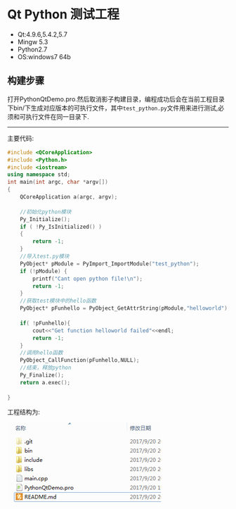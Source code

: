 # Qt Python 测试工程

- Qt:4.9.6,5.4.2,5.7
- Mingw 5.3
- Python2.7
- OS:windows7 64b

## 构建步骤

打开PythonQtDemo.pro.然后取消影子构建目录，编程成功后会在当前工程目录下bin/下生成对应版本的可执行文件，其中`test_python.py`文件用来进行测试,必须和可执行文件在同一目录下.

--- 

主要代码:
```C++
#include <QCoreApplication>
#include <Python.h>
#include <iostream>
using namespace std;
int main(int argc, char *argv[])
{
    QCoreApplication a(argc, argv);

    //初始化python模块
    Py_Initialize();
    if ( !Py_IsInitialized() )
    {
        return -1;
    }
    //导入test.py模块
    PyObject* pModule = PyImport_ImportModule("test_python");
    if (!pModule) {
        printf("Cant open python file!\n");
        return -1;
    }
    //获取test模块中的hello函数
    PyObject* pFunhello = PyObject_GetAttrString(pModule,"helloworld");

    if( !pFunhello){
        cout<<"Get function helloworld failed"<<endl;
        return -1;
    }
    //调用hello函数
    PyObject_CallFunction(pFunhello,NULL);
    //结束，释放python
    Py_Finalize();
    return a.exec();

}

```

工程结构为:

![工程结构](/PythonQtDemo/screen/screen.png)
